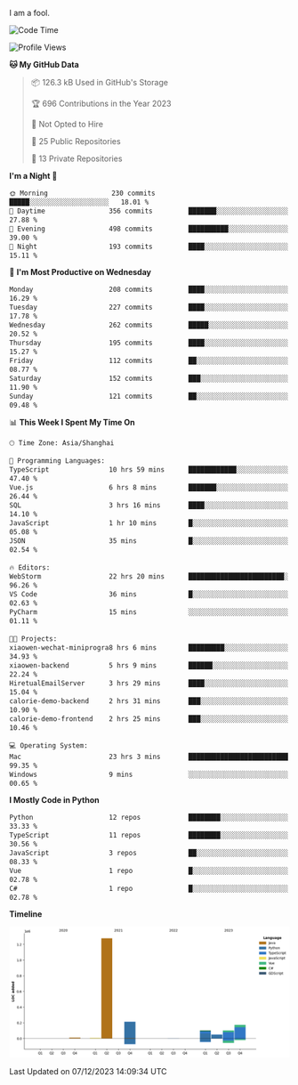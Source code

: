 I am a fool.

<!--START_SECTION:waka-->
![Code Time](http://img.shields.io/badge/Code%20Time-968%20hrs%2017%20mins-blue)

![Profile Views](http://img.shields.io/badge/Profile%20Views-0-blue)

**🐱 My GitHub Data** 

> 📦 126.3 kB Used in GitHub's Storage 
 > 
> 🏆 696 Contributions in the Year 2023
 > 
> 🚫 Not Opted to Hire
 > 
> 📜 25 Public Repositories 
 > 
> 🔑 13 Private Repositories 
 > 
**I'm a Night 🦉** 

```text
🌞 Morning                230 commits         █████░░░░░░░░░░░░░░░░░░░░   18.01 % 
🌆 Daytime                356 commits         ███████░░░░░░░░░░░░░░░░░░   27.88 % 
🌃 Evening                498 commits         ██████████░░░░░░░░░░░░░░░   39.00 % 
🌙 Night                  193 commits         ████░░░░░░░░░░░░░░░░░░░░░   15.11 % 
```
📅 **I'm Most Productive on Wednesday** 

```text
Monday                   208 commits         ████░░░░░░░░░░░░░░░░░░░░░   16.29 % 
Tuesday                  227 commits         ████░░░░░░░░░░░░░░░░░░░░░   17.78 % 
Wednesday                262 commits         █████░░░░░░░░░░░░░░░░░░░░   20.52 % 
Thursday                 195 commits         ████░░░░░░░░░░░░░░░░░░░░░   15.27 % 
Friday                   112 commits         ██░░░░░░░░░░░░░░░░░░░░░░░   08.77 % 
Saturday                 152 commits         ███░░░░░░░░░░░░░░░░░░░░░░   11.90 % 
Sunday                   121 commits         ██░░░░░░░░░░░░░░░░░░░░░░░   09.48 % 
```


📊 **This Week I Spent My Time On** 

```text
🕑︎ Time Zone: Asia/Shanghai

💬 Programming Languages: 
TypeScript               10 hrs 59 mins      ████████████░░░░░░░░░░░░░   47.40 % 
Vue.js                   6 hrs 8 mins        ███████░░░░░░░░░░░░░░░░░░   26.44 % 
SQL                      3 hrs 16 mins       ████░░░░░░░░░░░░░░░░░░░░░   14.10 % 
JavaScript               1 hr 10 mins        █░░░░░░░░░░░░░░░░░░░░░░░░   05.08 % 
JSON                     35 mins             █░░░░░░░░░░░░░░░░░░░░░░░░   02.54 % 

🔥 Editors: 
WebStorm                 22 hrs 20 mins      ████████████████████████░   96.26 % 
VS Code                  36 mins             █░░░░░░░░░░░░░░░░░░░░░░░░   02.63 % 
PyCharm                  15 mins             ░░░░░░░░░░░░░░░░░░░░░░░░░   01.11 % 

🐱‍💻 Projects: 
xiaowen-wechat-miniprogra8 hrs 6 mins        █████████░░░░░░░░░░░░░░░░   34.93 % 
xiaowen-backend          5 hrs 9 mins        ██████░░░░░░░░░░░░░░░░░░░   22.24 % 
HiretualEmailServer      3 hrs 29 mins       ████░░░░░░░░░░░░░░░░░░░░░   15.04 % 
calorie-demo-backend     2 hrs 31 mins       ███░░░░░░░░░░░░░░░░░░░░░░   10.90 % 
calorie-demo-frontend    2 hrs 25 mins       ███░░░░░░░░░░░░░░░░░░░░░░   10.46 % 

💻 Operating System: 
Mac                      23 hrs 3 mins       █████████████████████████   99.35 % 
Windows                  9 mins              ░░░░░░░░░░░░░░░░░░░░░░░░░   00.65 % 
```

**I Mostly Code in Python** 

```text
Python                   12 repos            ████████░░░░░░░░░░░░░░░░░   33.33 % 
TypeScript               11 repos            ████████░░░░░░░░░░░░░░░░░   30.56 % 
JavaScript               3 repos             ██░░░░░░░░░░░░░░░░░░░░░░░   08.33 % 
Vue                      1 repo              █░░░░░░░░░░░░░░░░░░░░░░░░   02.78 % 
C#                       1 repo              █░░░░░░░░░░░░░░░░░░░░░░░░   02.78 % 
```



**Timeline**

![Lines of Code chart](https://raw.githubusercontent.com/VeejaLiu/VeejaLiu/master/assets/bar_graph.png)


 Last Updated on 07/12/2023 14:09:34 UTC
<!--END_SECTION:waka-->
